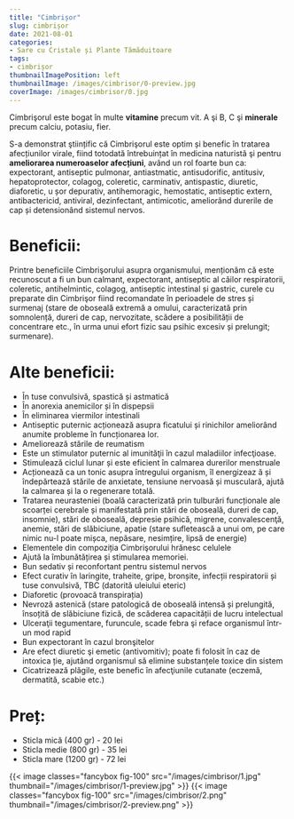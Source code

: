 ```yaml
---
title: "Cimbrișor"
slug: cimbrișor
date: 2021-08-01
categories:
- Sare cu Cristale și Plante Tămăduitoare
tags:
- cimbrișor
thumbnailImagePosition: left
thumbnailImage: /images/cimbrisor/0-preview.jpg
coverImage: /images/cimbrisor/0.jpg
---
```

Cimbrişorul este bogat în multe **vitamine** precum vit. A şi B, C şi **minerale** precum calciu, potasiu, fier.
<!--more-->
S-a demonstrat ştiințific că Cimbrişorul este optim și benefic în tratarea afecțiunilor virale, fiind totodată întrebuințat în medicina naturistă şi pentru **ameliorarea numeroaselor afecțiuni**, având un rol foarte bun ca: expectorant, antiseptic pulmonar, antiastmatic, antisudorific, antitusiv, hepatoprotector, colagog, coleretic, carminativ, antispastic, diuretic, diaforetic, u șor depurativ, antihemoragic, hemostatic, antiseptic extern, antibactericid, antiviral, dezinfectant, antimicotic, ameliorând durerile de cap și detensionând sistemul nervos.

# Beneficii:
Printre beneficiile Cimbrişorului asupra organismului, menționăm că este recunoscut a fi un bun calmant, expectorant, antiseptic al căilor respiratorii, coleretic, antihelmintic, colagog, antiseptic intestinal și gastric, curele cu preparate din Cimbrişor fiind recomandate în perioadele de stres și surmenaj (stare de oboseală extremă a omului, caracterizată prin somnolență, dureri de cap, nervozitate, scădere a posibilității de concentrare etc., în urma unui efort fizic sau psihic excesiv și prelungit; surmenare).

# Alte beneficii:
- În tuse convulsivă, spastică și astmatică
- În anorexia anemicilor și în dispepsii
- În eliminarea viermilor intestinali
- Antiseptic puternic acționează asupra ficatului și rinichilor ameliorând anumite probleme în funcționarea lor.
- Ameliorează stările de reumatism
- Este un stimulator puternic al imunităţii în cazul maladiilor infecţioase.
- Stimulează ciclul lunar și este eficient în calmarea durerilor menstruale
- Acționează ca un tonic asupra întregului organism, îl energizeaz ă și îndepărtează stările de anxietate, tensiune nervoasă și musculară, ajută la calmarea și la o regenerare totală.
- Tratarea neurasteniei (boală caracterizată prin tulburări funcționale ale scoarței cerebrale și manifestată prin stări de oboseală, dureri de cap, insomnie), stări de oboseală, depresie psihică, migrene, convalescenţă, anemie, stări de slăbiciune, apatie (stare sufletească a unui om, pe care nimic nu-l poate mișca, nepăsare, nesimțire, lipsă de energie)
- Elementele din compoziția Cimbrişorului hrănesc celulele
- Ajută la îmbunătățirea și stimularea memoriei.
- Bun sedativ și reconfortant pentru sistemul nervos
- Efect curativ în laringite, traheite, gripe, bronșite, infecții respiratorii și tuse convulsivă, TBC (datorită uleiului eteric)
- Diaforetic (provoacă transpirația)
- Nevroză astenică (stare patologică de oboseală intensă și prelungită, însoțită de slăbiciune fizică, de scăderea capacității de lucru intelectual
- Ulceraţii tegumentare, furuncule, scade febra şi reface organismul într- un mod rapid
- Bun expectorant în cazul bronşitelor
- Are efect diuretic şi emetic (antivomitiv); poate fi folosit în caz de intoxica ție, ajutând organismul să elimine substanțele toxice din sistem
- Cicatrizează plăgile, este benefic în afecţiunile cutanate (eczemă, dermatită, scabie etc.)

# Preț:
- Sticla mică (400 gr) - 20 lei
- Sticla medie (800 gr) - 35 lei
- Sticla mare (1200 gr) - 72 lei

{{< image classes="fancybox fig-100" src="/images/cimbrisor/1.jpg" thumbnail="/images/cimbrisor/1-preview.jpg" >}}
{{< image classes="fancybox fig-100" src="/images/cimbrisor/2.png" thumbnail="/images/cimbrisor/2-preview.png" >}}
